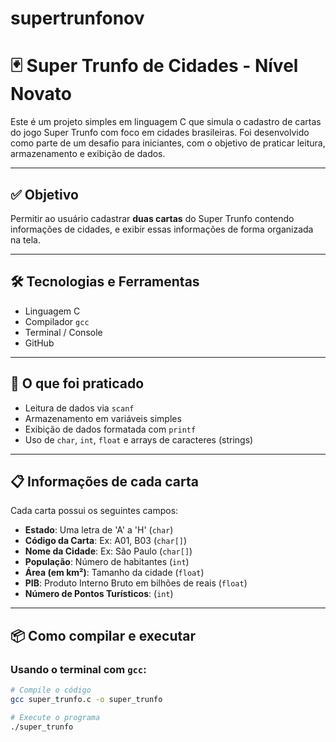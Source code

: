 # supertrunfonov

# 🃏 Super Trunfo de Cidades - Nível Novato

Este é um projeto simples em linguagem C que simula o cadastro de cartas do jogo Super Trunfo com foco em cidades brasileiras. Foi desenvolvido como parte de um desafio para iniciantes, com o objetivo de praticar leitura, armazenamento e exibição de dados.

---

## ✅ Objetivo

Permitir ao usuário cadastrar **duas cartas** do Super Trunfo contendo informações de cidades, e exibir essas informações de forma organizada na tela.

---

## 🛠️ Tecnologias e Ferramentas

- Linguagem C
- Compilador `gcc`
- Terminal / Console
- GitHub

---

## 🧠 O que foi praticado

- Leitura de dados via `scanf`
- Armazenamento em variáveis simples
- Exibição de dados formatada com `printf`
- Uso de `char`, `int`, `float` e arrays de caracteres (strings)

---

## 📋 Informações de cada carta

Cada carta possui os seguintes campos:

- **Estado**: Uma letra de 'A' a 'H' (`char`)
- **Código da Carta**: Ex: A01, B03 (`char[]`)
- **Nome da Cidade**: Ex: São Paulo (`char[]`)
- **População**: Número de habitantes (`int`)
- **Área (em km²)**: Tamanho da cidade (`float`)
- **PIB**: Produto Interno Bruto em bilhões de reais (`float`)
- **Número de Pontos Turísticos**: (`int`)

---

## 📦 Como compilar e executar

### Usando o terminal com `gcc`:

```bash
# Compile o código
gcc super_trunfo.c -o super_trunfo

# Execute o programa
./super_trunfo
